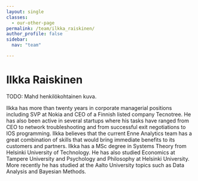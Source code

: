 ```yaml
---
layout: single
classes:
  - our-other-page
permalink: /team/ilkka_raiskinen/
author_profile: false
sidebar:
  nav: "team"

---
```



# Ilkka Raiskinen

TODO: Mahd henkilökohtainen kuva.

Ilkka has more than twenty years in corporate managerial positions including SVP at Nokia and CEO of a Finnish listed company Tecnotree. He has also been active in several startups where his tasks have ranged from CEO to network troubleshooting and from successful exit negotiations to IOS programming.  Ilkka believes that the current Enne Analytics team has a great combination of skills that would bring immediate benefits  to its customers and partners. Ilkka has a MSc degree in Systems Theory from Helsinki University of Technology. He has also studied Economics at Tampere University and Psychology and Philosophy at Helsinki University. More recently he has studied at the Aalto University topics such as Data Analysis and Bayesian Methods.
